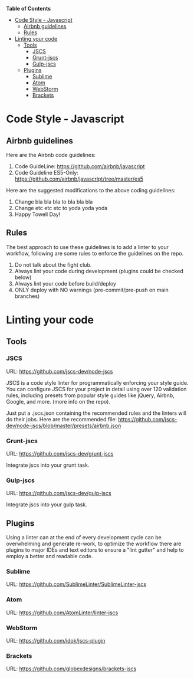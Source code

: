 <!-- START doctoc generated TOC please keep comment here to allow auto update -->
<!-- DON'T EDIT THIS SECTION, INSTEAD RE-RUN doctoc TO UPDATE -->
**Table of Contents**

- [Code Style - Javascript](#code-style---javascript)
  - [Airbnb guidelines](#airbnb-guidelines)
  - [Rules](#rules)
- [Linting your code](#linting-your-code)
  - [Tools](#tools)
    - [JSCS](#jscs)
    - [Grunt-jscs](#grunt-jscs)
    - [Gulp-jscs](#gulp-jscs)
  - [Plugins](#plugins)
    - [Sublime](#sublime)
    - [Atom](#atom)
    - [WebStorm](#webstorm)
    - [Brackets](#brackets)

<!-- END doctoc generated TOC please keep comment here to allow auto update -->

# Code Style - Javascript

## Airbnb guidelines

Here are the Airbnb code guidelines:

1. Code GuideLine: https://github.com/airbnb/javascript
1. Code Guideline ES5-Only: https://github.com/airbnb/javascript/tree/master/es5 


Here are the suggested modifications to the above coding guidelines:

1. Change bla bla bla to bla bla bla
1. Change etc etc etc to yoda yoda yoda
1. Happy Towell Day!

## Rules

The best approach to use these guidelines is to add a linter to your workflow, following are some rules to enforce the guidelines on the repo.

1. Do not talk about the fight club.
1. Always lint your code during development (plugins could be checked below)
1. Always lint your code before build/deploy
1. ONLY deploy with NO warnings (pre-commit/pre-push on main branches)



# Linting your code

## Tools

### JSCS

URL:  https://github.com/jscs-dev/node-jscs

JSCS is a code style linter for programmatically enforcing your style guide. You can configure JSCS for your project in detail using over 120 validation rules, including presets from popular style guides like jQuery, Airbnb, Google, and more. (more info on the repo).

Just put a .jscs.json containing the recommended rules and the linters will do their jobs.
Here are the recommended file: https://github.com/jscs-dev/node-jscs/blob/master/presets/airbnb.json 

### Grunt-jscs

URL: https://github.com/jscs-dev/grunt-jscs

Integrate jscs into your grunt task.

### Gulp-jscs

URL: https://github.com/jscs-dev/gulp-jscs 

Integrate jscs into your gulp task.

## Plugins

Using a linter can at the end of every development cycle can be overwhelming and generate re-work, to optimize the workflow there are plugins to major IDEs and text editors to ensure a "lint gutter" and help to employ a better and readable code.

### Sublime

URL: https://github.com/SublimeLinter/SublimeLinter-jscs

### Atom

URL: https://github.com/AtomLinter/linter-jscs 

### WebStorm

URL: https://github.com/idok/jscs-plugin 

### Brackets

URL: https://github.com/globexdesigns/brackets-jscs






